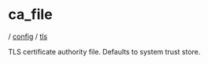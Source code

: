 # ca_file

/ [config](/reference/server-config/index.md) / [tls](/reference/server-config/config/tls/index.md) 

TLS certificate authority file. Defaults to system trust store.

